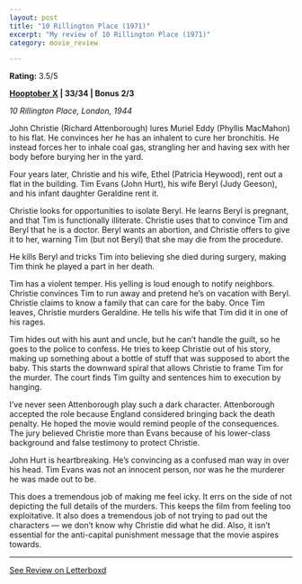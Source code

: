 ```yaml
---
layout: post
title: "10 Rillington Place (1971)"
excerpt: "My review of 10 Rillington Place (1971)"
category: movie_review

---
```


**Rating:** 3.5/5

<b><a href="https://boxd.it/pmi12">Hooptober X</a> | 33/34 | Bonus 2/3</b>

<i>10 Rillington Place, London, 1944</i>

John Christie (Richard Attenborough) lures Muriel Eddy (Phyllis MacMahon) to his flat. He convinces her he has an inhalent to cure her bronchitis. He instead forces her to inhale coal gas, strangling her and having sex with her body before burying her in the yard.

Four years later, Christie and his wife, Ethel (Patricia Heywood), rent out a flat in the building. Tim Evans (John Hurt), his wife Beryl (Judy Geeson), and his infant daughter Geraldine rent it.

Christie looks for opportunities to isolate Beryl. He learns Beryl is pregnant, and that Tim is functionally illiterate. Christie uses that to convince Tim and Beryl that he is a doctor. Beryl wants an abortion, and Christie offers to give it to her, warning Tim (but not Beryl) that she may die from the procedure.

He kills Beryl and tricks Tim into believing she died during surgery, making Tim think he played a part in her death.

Tim has a violent temper. His yelling is loud enough to notify neighbors. Christie convinces Tim to run away and pretend he’s on vacation with Beryl. Christie claims to know a family that can care for the baby. Once Tim leaves, Christie murders Geraldine. He tells his wife that Tim did it in one of his rages.

Tim hides out with his aunt and uncle, but he can’t handle the guilt, so he goes to the police to confess. He tries to keep Christie out of his story, making up something about a bottle of stuff that was supposed to abort the baby. This starts the downward spiral that allows Christie to frame Tim for the murder. The court finds Tim guilty and sentences him to execution by hanging.

I’ve never seen Attenborough play such a dark character. Attenborough accepted the role because England considered bringing back the death penalty. He hoped the movie would remind people of the consequences. The jury believed Christie more than Evans because of his lower-class background and false testimony to protect Christie.

John Hurt is heartbreaking. He’s convincing as a confused man way in over his head. Tim Evans was not an innocent person, nor was he the murderer he was made out to be.

This does a tremendous job of making me feel icky. It errs on the side of not depicting the full details of the murders. This keeps the film from feeling too exploitative. It also does a tremendous job of not trying to pad out the characters — we don’t know why Christie did what he did. Also, it isn’t essential for the anti-capital punishment message that the movie aspires towards.

<hr>

[See Review on Letterboxd](https://boxd.it/55blFL)
